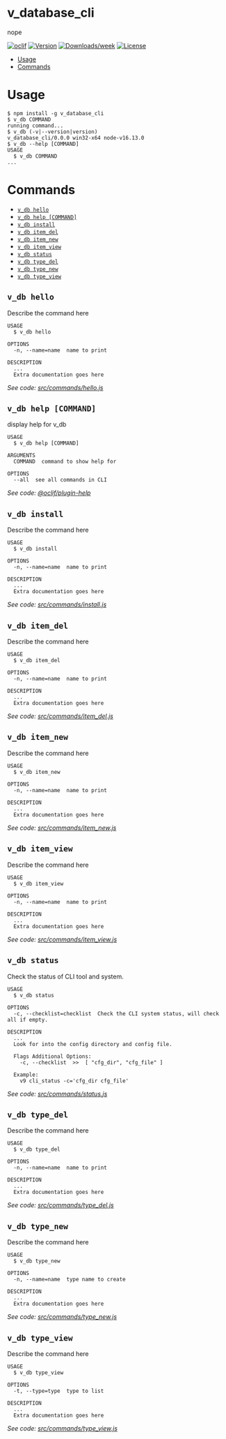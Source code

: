 v_database_cli
==============

nope

[![oclif](https://img.shields.io/badge/cli-oclif-brightgreen.svg)](https://oclif.io)
[![Version](https://img.shields.io/npm/v/v_database_cli.svg)](https://npmjs.org/package/v_database_cli)
[![Downloads/week](https://img.shields.io/npm/dw/v_database_cli.svg)](https://npmjs.org/package/v_database_cli)
[![License](https://img.shields.io/npm/l/v_database_cli.svg)](https://github.com/V-core9/v_database_cli/blob/master/package.json)

<!-- toc -->
* [Usage](#usage)
* [Commands](#commands)
<!-- tocstop -->
# Usage
<!-- usage -->
```sh-session
$ npm install -g v_database_cli
$ v_db COMMAND
running command...
$ v_db (-v|--version|version)
v_database_cli/0.0.0 win32-x64 node-v16.13.0
$ v_db --help [COMMAND]
USAGE
  $ v_db COMMAND
...
```
<!-- usagestop -->
# Commands
<!-- commands -->
* [`v_db hello`](#v_db-hello)
* [`v_db help [COMMAND]`](#v_db-help-command)
* [`v_db install`](#v_db-install)
* [`v_db item_del`](#v_db-item_del)
* [`v_db item_new`](#v_db-item_new)
* [`v_db item_view`](#v_db-item_view)
* [`v_db status`](#v_db-status)
* [`v_db type_del`](#v_db-type_del)
* [`v_db type_new`](#v_db-type_new)
* [`v_db type_view`](#v_db-type_view)

## `v_db hello`

Describe the command here

```
USAGE
  $ v_db hello

OPTIONS
  -n, --name=name  name to print

DESCRIPTION
  ...
  Extra documentation goes here
```

_See code: [src/commands/hello.js](https://github.com/V-core9/v_database_cli/blob/v0.0.0/src/commands/hello.js)_

## `v_db help [COMMAND]`

display help for v_db

```
USAGE
  $ v_db help [COMMAND]

ARGUMENTS
  COMMAND  command to show help for

OPTIONS
  --all  see all commands in CLI
```

_See code: [@oclif/plugin-help](https://github.com/oclif/plugin-help/blob/v3.2.17/src/commands/help.ts)_

## `v_db install`

Describe the command here

```
USAGE
  $ v_db install

OPTIONS
  -n, --name=name  name to print

DESCRIPTION
  ...
  Extra documentation goes here
```

_See code: [src/commands/install.js](https://github.com/V-core9/v_database_cli/blob/v0.0.0/src/commands/install.js)_

## `v_db item_del`

Describe the command here

```
USAGE
  $ v_db item_del

OPTIONS
  -n, --name=name  name to print

DESCRIPTION
  ...
  Extra documentation goes here
```

_See code: [src/commands/item_del.js](https://github.com/V-core9/v_database_cli/blob/v0.0.0/src/commands/item_del.js)_

## `v_db item_new`

Describe the command here

```
USAGE
  $ v_db item_new

OPTIONS
  -n, --name=name  name to print

DESCRIPTION
  ...
  Extra documentation goes here
```

_See code: [src/commands/item_new.js](https://github.com/V-core9/v_database_cli/blob/v0.0.0/src/commands/item_new.js)_

## `v_db item_view`

Describe the command here

```
USAGE
  $ v_db item_view

OPTIONS
  -n, --name=name  name to print

DESCRIPTION
  ...
  Extra documentation goes here
```

_See code: [src/commands/item_view.js](https://github.com/V-core9/v_database_cli/blob/v0.0.0/src/commands/item_view.js)_

## `v_db status`

Check the status of CLI tool and system.

```
USAGE
  $ v_db status

OPTIONS
  -c, --checklist=checklist  Check the CLI system status, will check all if empty.

DESCRIPTION
  ...
  Look for into the config directory and config file.

  Flags Additional Options:
    -c, --checklist  >>  [ "cfg_dir", "cfg_file" ]

  Example:
    v9 cli_status -c='cfg_dir cfg_file'
```

_See code: [src/commands/status.js](https://github.com/V-core9/v_database_cli/blob/v0.0.0/src/commands/status.js)_

## `v_db type_del`

Describe the command here

```
USAGE
  $ v_db type_del

OPTIONS
  -n, --name=name  name to print

DESCRIPTION
  ...
  Extra documentation goes here
```

_See code: [src/commands/type_del.js](https://github.com/V-core9/v_database_cli/blob/v0.0.0/src/commands/type_del.js)_

## `v_db type_new`

Describe the command here

```
USAGE
  $ v_db type_new

OPTIONS
  -n, --name=name  type name to create

DESCRIPTION
  ...
  Extra documentation goes here
```

_See code: [src/commands/type_new.js](https://github.com/V-core9/v_database_cli/blob/v0.0.0/src/commands/type_new.js)_

## `v_db type_view`

Describe the command here

```
USAGE
  $ v_db type_view

OPTIONS
  -t, --type=type  type to list

DESCRIPTION
  ...
  Extra documentation goes here
```

_See code: [src/commands/type_view.js](https://github.com/V-core9/v_database_cli/blob/v0.0.0/src/commands/type_view.js)_
<!-- commandsstop -->
